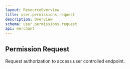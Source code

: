 ```yaml
---
layout: ResourceOverview
title: user.permissions.request
description: Overview
schema: user.permissions.request
api: merchant
---
```


## Permission Request

Request authorization to access user controlled endpoint.

